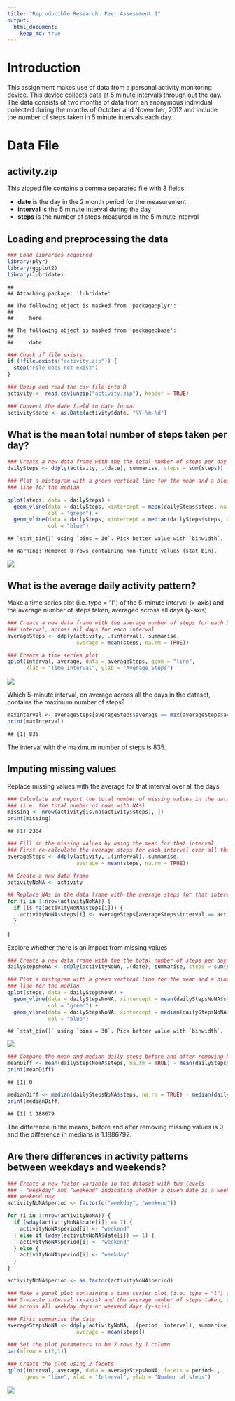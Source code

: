 ```yaml
---
title: "Reproducible Research: Peer Assessment 1"
output: 
  html_document:
    keep_md: true
---
```


# Introduction

This assignment makes use of data from a personal activity monitoring device. This device collects data at 5 minute intervals through out the day. The data consists of two months of data from an anonymous individual collected during the months of October and November, 2012 and include the number of steps taken in 5 minute intervals each day.  

# Data File

## activity.zip

This zipped file contains a comma separated file with 3 fields:  
- **date** is the day in the 2 month period for the measurement  
- **interval** is the 5 minute interval during the day  
- **steps** is the number of steps measured in the 5 minute interval  
  
## Loading and preprocessing the data
  

```r
### Load libraries required
library(plyr)
library(ggplot2)
library(lubridate)
```

```
## 
## Attaching package: 'lubridate'
```

```
## The following object is masked from 'package:plyr':
## 
##     here
```

```
## The following object is masked from 'package:base':
## 
##     date
```

```r
### Check if file exists
if (!file.exists("activity.zip")) {
  stop("File does not exist")
}

### Unzip and read the csv file into R
activity <- read.csv(unzip("activity.zip"), header = TRUE)

### Convert the date field to date format
activity$date <- as.Date(activity$date, "%Y-%m-%d")
```
  
## What is the mean total number of steps taken per day?
  

```r
### Create a new data frame with the the total number of steps per day
dailySteps <- ddply(activity, .(date), summarise, steps = sum(steps))

### Plot a histogram with a green vertical line for the mean and a blue vertical
### line for the median

qplot(steps, data = dailySteps) + 
  geom_vline(data = dailySteps, xintercept = mean(dailySteps$steps, na.rm = TRUE), 
             col = "green") +
  geom_vline(data = dailySteps, xintercept = median(dailySteps$steps, na.rm = TRUE), 
             col = "blue")
```

```
## `stat_bin()` using `bins = 30`. Pick better value with `binwidth`.
```

```
## Warning: Removed 8 rows containing non-finite values (stat_bin).
```

![](PA1_template_files/figure-html/unnamed-chunk-2-1.png)<!-- -->
  
## What is the average daily activity pattern?
  
Make a time series plot (i.e. type = "l") of the 5-minute interval (x-axis)
and the average number of steps taken, averaged across all days (y-axis)
  

```r
### Create a new data frame with the average number of steps for each 5-minute
### interval, across all days for each interval
averageSteps <- ddply(activity, .(interval), summarise, 
                      average = mean(steps, na.rm = TRUE))

### Create a time series plot
qplot(interval, average, data = averageSteps, geom = "line", 
      xlab = "Time Interval", ylab = "Average Steps")
```

![](PA1_template_files/figure-html/unnamed-chunk-3-1.png)<!-- -->
  
Which 5-minute interval, on average across all the days in the dataset, 
contains the maximum number of steps?
  

```r
maxInterval <- averageSteps[averageSteps$average == max(averageSteps$average), 1]
print(maxInterval)
```

```
## [1] 835
```
  
The interval with the maximum number of steps is 835.
  
## Imputing missing values
  
Replace missing values with the average for that interval over all the days
  

```r
### Calculate and report the total number of missing values in the dataset
### (i.e. the total number of rows with NAs)
missing <- nrow(activity[is.na(activity$steps), ])
print(missing)
```

```
## [1] 2304
```

```r
### Fill in the missing values by using the mean for that interval
### First re-calculate the average steps for each interval over all the days
averageSteps <- ddply(activity, .(interval), summarise, 
                      average = mean(steps, na.rm = TRUE))

## Create a new data frame
activityNoNA <- activity

## Replace NAs in the data frame with the average steps for that interval
for (i in 1:nrow(activityNoNA)) {
  if (is.na(activityNoNA$steps[i])) {
    activityNoNA$steps[i] <- averageSteps[averageSteps$interval == activityNoNA$interval[i], 2]
  }
  
}
```
  
Explore whether there is an impact from missing values
  

```r
### Create a new data frame with the the total number of steps per day
dailyStepsNoNA <- ddply(activityNoNA, .(date), summarise, steps = sum(steps))

### Plot a histogram with a green vertical line for the mean and a blue vertical
### line for the median
qplot(steps, data = dailyStepsNoNA) + 
  geom_vline(data = dailyStepsNoNA, xintercept = mean(dailyStepsNoNA$steps, na.rm = TRUE), 
             col = "green") +
  geom_vline(data = dailyStepsNoNA, xintercept = median(dailyStepsNoNA$steps, na.rm = TRUE), 
             col = "blue")
```

```
## `stat_bin()` using `bins = 30`. Pick better value with `binwidth`.
```

![](PA1_template_files/figure-html/unnamed-chunk-5-1.png)<!-- -->

```r
### Compare the mean and median daily steps before and after removing NAs
meanDiff <- mean(dailyStepsNoNA$steps, na.rm = TRUE) - mean(dailySteps$steps, na.rm = TRUE)
print(meanDiff)
```

```
## [1] 0
```

```r
medianDiff <- median(dailyStepsNoNA$steps, na.rm = TRUE) - median(dailySteps$steps, na.rm = TRUE)
print(medianDiff)
```

```
## [1] 1.188679
```
  
The difference in the means, before and after removing missing values is 0 and the difference in medians is 1.1886792.

## Are there differences in activity patterns between weekdays and weekends?
  

```r
### Create a new factor variable in the dataset with two levels
### - "weekday" and "weekend" indicating whether a given date is a weekday or
### weekend day
activityNoNA$period <- factor(c("weekday", "weekend"))

for (i in 1:nrow(activityNoNA)) {
  if (wday(activityNoNA$date[i]) == 7) {
    activityNoNA$period[i] <- "weekend"
  } else if (wday(activityNoNA$date[i]) == 1) {
    activityNoNA$period[i] <- "weekend"
  } else {
    activityNoNA$period[i] <- "weekday"
  }
}

activityNoNA$period <- as.factor(activityNoNA$period)

### Make a panel plot containing a time series plot (i.e. type = "l") of the 
### 5-minute interval (x-axis) and the average number of steps taken, averaged 
### across all weekday days or weekend days (y-axis)

### First summarise the data
averageStepsNoNA <- ddply(activityNoNA, .(period, interval), summarise, 
                      average = mean(steps))

### Set the plot parameters to be 2 rows by 1 column
par(mfrow = c(2,1))

### Create the plot using 2 facets
qplot(interval, average, data = averageStepsNoNA, facets = period~., 
      geom = "line", xlab = "Interval", ylab = "Number of steps")
```

![](PA1_template_files/figure-html/unnamed-chunk-6-1.png)<!-- -->

